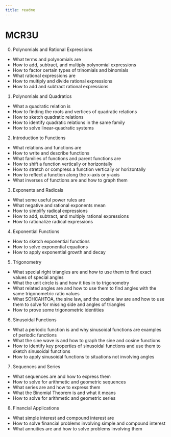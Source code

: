 ```yaml
---
title: readme
---
```



# MCR3U

0. Polynomials and Rational Expressions
 * What terms and polynomials are
 * How to add, subtract, and multiply polynomial expressions
 * How to factor certain types of trinomials and binomials
 * What rational expressions are
 * How to multiply and divide rational expressions
 * How to add and subtract rational expressions

1. Polynomials and Quadratics
 * What a quadratic relation is
 * How to finding the roots and vertices of quadratic relations
 * How to sketch quadratic relations
 * How to identify quadratic relations in the same family
 * How to solve linear-quadratic systems

2. Introduction to Functions
 * What relations and functions are
 * How to write and describe functions
 * What families of functions and parent functions are
 * How to shift a function vertically or horizontally
 * How to stretch or compress a function vertically or horizontally
 * How to reflect a function along the x-axis or y-axis 
 * What inverses of functions are and how to graph them

3. Exponents and Radicals
 * What some useful power rules are
 * What negative and rational exponents mean
 * How to simplify radical expressions
 * How to add, subtract, and multiply rational expressions 
 * How to rationalize radical expressions

4. Exponential Functions
 * How to sketch exponential functions
 * How to solve exponential equations
 * How to apply exponential growth and decay

5. Trigonometry 
 * What special right triangles are and how to use them to find exact values of special angles
 * What the unit circle is and how it ties in to trigonometry
 * What related angles are and how to use them to find angles with the same trigonometric ratio values
 * What SOHCAHTOA, the sine law, and the cosine law are and how to use them to solve for missing side and angles of triangles
 * How to prove some trigonometric identities

6. Sinusoidal Functions
 * What a periodic function is and why sinusoidal functions are examples of periodic functions
 * What the sine wave is and how to graph the sine and cosine functions
 * How to identify key properties of sinusoidal functions and use them to sketch sinusoidal functions
 * How to apply sinusoidal functions to situations not involving angles

7. Sequences and Series
 * What sequences are and how to express them
 * How to solve for arithmetic and geometric sequences
 * What series are and how to express them
 * What the Binomial Theorem is and what it means
 * How to solve for arithmetic and geometric series

8. Financial Applications
 * What simple interest and compound interest are
 * How to solve financial problems involving simple and compound interest
 * What annuities are and how to solve problems involving them